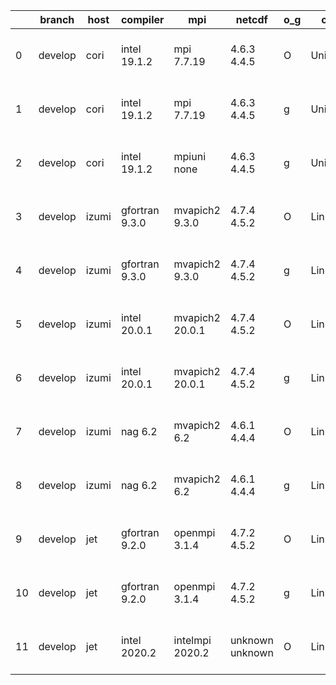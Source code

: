 |    | branch   | host   | compiler       | mpi             | netcdf          | o_g   | os     | build   | u_pass   | u_fail   | s_pass   | s_fail   | e_pass   | e_fail   | nuopc_pass   | nuopc_fail   | artifacts_hash                                                                                                                                           | modified                  |
|----|----------|--------|----------------|-----------------|-----------------|-------|--------|---------|----------|----------|----------|----------|----------|----------|--------------|--------------|----------------------------------------------------------------------------------------------------------------------------------------------------------|---------------------------|
|  0 | develop  | cori   | intel 19.1.2   | mpi 7.7.19      | 4.6.3 4.4.5     | O     | Unicos | pass    | 13663    | 0        | 49       | 0        | 80       | 0        | 50           | 0            | [artifacts](https://github.com/esmf-org/esmf-test-artifacts/tree/73cb93089dfc9c64ce6780c2a6eaa8aacefa69ba/develop/cori/intel/19.1.2/O/mpi/7.7.19)        | 2022-06-01 07:29:12 -0700 |
|  1 | develop  | cori   | intel 19.1.2   | mpi 7.7.19      | 4.6.3 4.4.5     | g     | Unicos | pass    | 13663    | 0        | 49       | 0        | 80       | 0        | 50           | 0            | [artifacts](https://github.com/esmf-org/esmf-test-artifacts/tree/1fb569e6d8a1cc37fae5b7343e45d94069581721/develop/cori/intel/19.1.2/g/mpi/7.7.19)        | 2022-06-01 07:34:36 -0700 |
|  2 | develop  | cori   | intel 19.1.2   | mpiuni none     | 4.6.3 4.4.5     | g     | Unicos | pass    | 12140    | 0        | 8        | 0        | 43       | 0        | 0            | 50           | [artifacts](https://github.com/esmf-org/esmf-test-artifacts/tree/06f4e74cfdef75612f01efcea2a69bd04cc920fb/develop/cori/intel/19.1.2/g/mpiuni/none)       | 2022-06-01 07:05:40 -0700 |
|  3 | develop  | izumi  | gfortran 9.3.0 | mvapich2 9.3.0  | 4.7.4 4.5.2     | O     | Linux  | pass    | fail     | fail     | fail     | fail     | fail     | fail     | 0            | 0            | [artifacts](https://github.com/esmf-org/esmf-test-artifacts/tree/362a909a703acd478f1bcf4c74bcb6777e8b4b1d/develop/izumi/gfortran/9.3.0/O/mvapich2/9.3.0) | 2022-05-27 07:26:35 -0600 |
|  4 | develop  | izumi  | gfortran 9.3.0 | mvapich2 9.3.0  | 4.7.4 4.5.2     | g     | Linux  | pass    | fail     | fail     | fail     | fail     | fail     | fail     | 0            | 0            | [artifacts](https://github.com/esmf-org/esmf-test-artifacts/tree/8ff44cdd832242b34e855c3e46efc4b4d13b3bcf/develop/izumi/gfortran/9.3.0/g/mvapich2/9.3.0) | 2022-05-27 07:40:08 -0600 |
|  5 | develop  | izumi  | intel 20.0.1   | mvapich2 20.0.1 | 4.7.4 4.5.2     | O     | Linux  | pass    | fail     | fail     | fail     | fail     | fail     | fail     | 0            | 0            | [artifacts](https://github.com/esmf-org/esmf-test-artifacts/tree/796bf8e245ca1173a83e0318e3d1781a24239c12/develop/izumi/intel/20.0.1/O/mvapich2/20.0.1)  | 2022-05-27 07:34:50 -0600 |
|  6 | develop  | izumi  | intel 20.0.1   | mvapich2 20.0.1 | 4.7.4 4.5.2     | g     | Linux  | pass    | fail     | fail     | fail     | fail     | fail     | fail     | 0            | 0            | [artifacts](https://github.com/esmf-org/esmf-test-artifacts/tree/53b761c96855ce75fdf8510b4799007cf44f4b5a/develop/izumi/intel/20.0.1/g/mvapich2/20.0.1)  | 2022-05-27 07:41:37 -0600 |
|  7 | develop  | izumi  | nag 6.2        | mvapich2 6.2    | 4.6.1 4.4.4     | O     | Linux  | pass    | 10543    | 3120     | fail     | fail     | fail     | fail     | 0            | 0            | [artifacts](https://github.com/esmf-org/esmf-test-artifacts/tree/ee1bba6ceab10306ca3438bddd33729483522ceb/develop/izumi/nag/6.2/O/mvapich2/6.2)          | 2022-05-27 07:29:38 -0600 |
|  8 | develop  | izumi  | nag 6.2        | mvapich2 6.2    | 4.6.1 4.4.4     | g     | Linux  | pass    | fail     | fail     | fail     | fail     | fail     | fail     | 0            | 0            | [artifacts](https://github.com/esmf-org/esmf-test-artifacts/tree/481ec98f2770433ddd45d9b9fa47d75d4a8f680a/develop/izumi/nag/6.2/g/mvapich2/6.2)          | 2022-05-27 07:45:16 -0600 |
|  9 | develop  | jet    | gfortran 9.2.0 | openmpi 3.1.4   | 4.7.2 4.5.2     | O     | Linux  | fail    | fail     | fail     | fail     | fail     | fail     | fail     | fail         | fail         | [artifacts](https://github.com/esmf-org/esmf-test-artifacts/tree/c87da04f5baa371202784df443d1443bdb1730a1/develop/jet/gfortran/9.2.0/O/openmpi/3.1.4)    | 2022-05-26 03:55:02 +0000 |
| 10 | develop  | jet    | gfortran 9.2.0 | openmpi 3.1.4   | 4.7.2 4.5.2     | g     | Linux  | fail    | fail     | fail     | fail     | fail     | fail     | fail     | fail         | fail         | [artifacts](https://github.com/esmf-org/esmf-test-artifacts/tree/a1edadfcc889fa9b266113359ec20dffeb004655/develop/jet/gfortran/9.2.0/g/openmpi/3.1.4)    | 2022-05-25 04:07:31 +0000 |
| 11 | develop  | jet    | intel 2020.2   | intelmpi 2020.2 | unknown unknown | O     | Linux  | fail    | 13663    | 0        | 49       | 0        | 80       | 0        | 50           | 0            | [artifacts](https://github.com/esmf-org/esmf-test-artifacts/tree/b35afab1fcef01501863835f2978a21310bd5848/develop/jet/intel/2020.2/O/intelmpi/2020.2)    | 2022-05-25 05:29:48 +0000 |